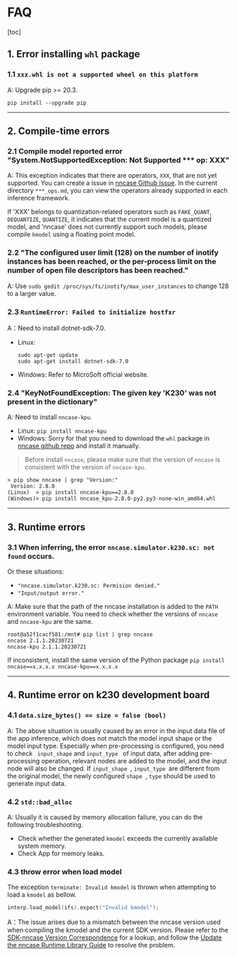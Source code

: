 # FAQ

[toc]

## 1. Error installing `whl` package

### 1.1 `xxx.whl is not a supported wheel on this platform`

A: Upgrade pip >= 20.3.

```shell
pip install --upgrade pip
```

---

## 2. Compile-time errors

### 2.1 Compile model reported error "System.NotSupportedException: Not Supported *** op: XXX"

A: This exception indicates that there are operators, `XXX`, that are not yet supported. You can create a issue in [nncase Github Issue](https://github.com/kendryte/nncase/issues). In the current directory `***_ops.md`, you can view the operators already supported in each inference framework.

If 'XXX' belongs to quantization-related operators such as `FAKE_QUANT`, `DEQUANTIZE`, `QUANTIZE`, it indicates that the current model is a quantized model, and 'nncase' does not currently support such models, please compile `kmodel` using a floating point model.

### 2.2 "The configured user limit (128) on the number of inotify instances has been reached, or the per-process limit on the number of open file descriptors has been reached."

A: Use `sudo gedit /proc/sys/fs/inotify/max_user_instances` to change 128 to a larger value.

### 2.3 `RuntimeError: Failed to initialize hostfxr`

A：Need to install dotnet-sdk-7.0.

- Linux:

  ```shell
  sudo apt-get update
  sudo apt-get install dotnet-sdk-7.0
  ```
- Windows: Refer to MicroSoft official website.

### 2.4 "KeyNotFoundException: The given key 'K230' was not present in the dictionary"

A: Need to install `nncase-kpu`.

- Linux: `pip install nncase-kpu`
- Windows: Sorry for that you need to download the `whl` package in [nncase github repo](https://github.com/kendryte/nncase/tags) and install it manually.

> Before install `nncase`, please make sure that the version of `nncase` is consistent with the version of `nncase-kpu`.

```shell
> pip show nncase | grep "Version:"
 Version: 2.8.0
(Linux)  > pip install nncase-kpu==2.8.0
(Windows)> pip install nncase_kpu-2.8.0-py2.py3-none-win_amd64.whl
```

---

## 3. Runtime errors

### 3.1 When inferring, the error `nncase.simulator.k230.sc: not found` occurs.

Or these situations:

- `"nncase.simulator.k230.sc: Permision denied."`
- `"Input/output error."`

A: Make sure that the path of the nncase installation is added to the `PATH` environment variable. You need to check whether the versions of `nncase` and `nncase-kpu` are the same.

```shell
root@a52f1cacf581:/mnt# pip list | grep nncase
nncase 2.1.1.20230721
nncase-kpu 2.1.1.20230721
```

If inconsistent, install the same version of the Python package `pip install nncase==x.x.x.x nncase-kpu==x.x.x.x`

---

## 4. Runtime error on k230 development board

### 4.1 `data.size_bytes() == size = false (bool)`

A: The above situation is usually caused by an error in the input data file of the app inference, which does not match the model input shape or the model input type. Especially when pre-processing is configured, you need to check ` input_shape` and `input_type ` of input data, after adding pre-processing operation, relevant nodes are added to the model, and the input node will also be changed. If   `input_shape `, `input_type `are different from the original model, the newly configured `shape `, `type` should be used to generate input data.

### 4.2 `std::bad_alloc`

A: Usually it is caused by memory allocation failure, you can do the following troubleshooting.

- Check whether the generated `kmodel` exceeds the currently available system memory.
- Check App for memory leaks.

### 4.3 throw error when load model

The exception `terminate: Invalid kmodel` is thrown when attempting to load a `kmodel` as bellow.

```CPP
interp.load_model(ifs).expect("Invalid kmodel");
```

A：The issue arises due to a mismatch between the nncase version used when compiling the kmodel and the current SDK version. Please refer to the [SDK-nncase Version Correspondence](https://developer.canaan-creative.com/k230/dev/zh/03_other/K230_SDK_nncase%E7%89%88%E6%9C%AC%E5%AF%B9%E5%BA%94%E5%85%B3%E7%B3%BB.html) for a lookup, and follow the [Update the nncase Runtime Library Guide](https://developer.canaan-creative.com/k230/dev/zh/03_other/K230_SDK%E6%9B%B4%E6%96%B0nncase%E8%BF%90%E8%A1%8C%E6%97%B6%E5%BA%93%E6%8C%87%E5%8D%97.html) to resolve the problem.
